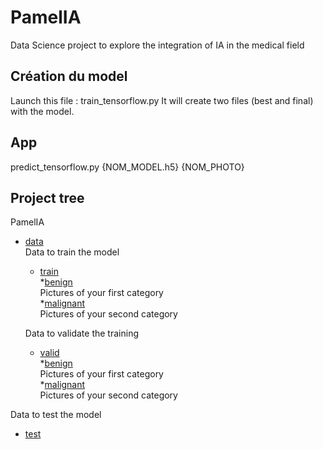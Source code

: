 # PamelIA
Data Science project to explore the integration of IA in the medical field

## Création du model
Launch this file : train_tensorflow.py
It will create two files (best and final) with the model.

## App
predict_tensorflow.py {NOM_MODEL.h5} {NOM_PHOTO}

## Project tree
PamelIA
 * [data](IASC/data)<br/>
   Data to train the model
   * [train](IASC/data/train)<br/>
     *[benign](IASC/data/train/benign)<br/>
     Pictures of your first category<br/>
     *[malignant](IASC/data/train/malignant)<br/>
     Pictures of your second category<br/>
     
   Data to validate the training
   * [valid](IASC/data/valid)<br/>
     *[benign](IASC/data/train/benign)<br/>
     Pictures of your first category<br/>
     *[malignant](IASC/data/train/malignant)<br/>
     Pictures of your second category<br/>
     
 Data to test the model
 * [test](IASC/test)


